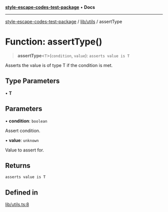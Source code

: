[**style-escape-codes-test-package**](../../../README.md) • **Docs**

***

[style-escape-codes-test-package](../../../modules.md) / [lib/utils](../README.md) / assertType

# Function: assertType()

> **assertType**\<`T`\>(`condition`, `value`): `asserts value is T`

Asserts the value is of type T if the condition is met.

## Type Parameters

• **T**

## Parameters

• **condition**: `boolean`

Assert condition.

• **value**: `unknown`

Value to assert for.

## Returns

`asserts value is T`

## Defined in

[lib/utils.ts:8](https://github.com/mastermind-0xff/style-escape-codes/blob/35eeb3b5ab03f193c615000622ad5113dacfdf6d/src/lib/utils.ts#L8)

